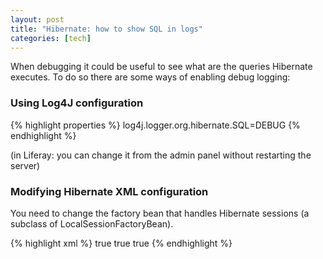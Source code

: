 ```yaml
---
layout: post
title: "Hibernate: how to show SQL in logs"
categories: [tech]
---
```

When debugging it could be useful to see what are the queries Hibernate executes. To do so there are some ways of enabling debug logging:
<!--more-->

<h3>Using Log4J configuration</h3>

{% highlight properties %}
log4j.logger.org.hibernate.SQL=DEBUG
{% endhighlight %}

(in Liferay: you can change it from the admin panel without restarting the server)

<h3>Modifying Hibernate XML configuration</h3>

You need to change the factory bean that handles Hibernate sessions (a subclass of LocalSessionFactoryBean).

{% highlight xml %}
<property name="hibernateProperties">
  <props>
    <property name="show_sql">true</property> 
    <property name="format_sql">true</property> 
    <property name="use_sql_comments">true</property>
  </props>
</property>
{% endhighlight %}
